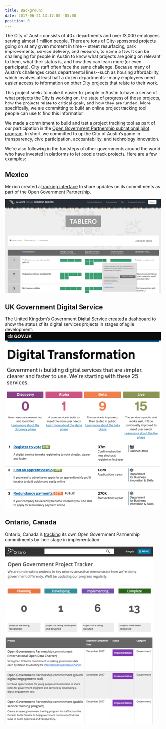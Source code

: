 ```yaml
---
title: Background
date: 2017-06-21 13:17:00 -05:00
position: 0
---
```


The City of Austin consists of 40+ departments and over 13,000 employees serving almost 1 million people. There are tons of City-sponsored projects going on at any given moment in time -- street resurfacing, park improvements, service delivery, and research, to name a few. It can be challenging for people in Austin to know what projects are going on relevant to them, what their status is, and how they can learn more (or even participate). City staff often face the same challenge. Because many of Austin’s challenges cross departmental lines--such as housing affordability, which involves at least half a dozen departments--many employees need easier access to information on other City projects that relate to their work. 
 
This project seeks to make it easier for people in Austin to have a sense of what projects the City is working on, the state of progress of those projects, how the projects relate to critical goals, and how they are funded. More specifically, we are committing to build an online project tracking tool people can use to find this information. 
 
We made a commitment to build and test a project tracking tool as part of our participation in the [Open Government Partnership subnational pilot program](https://opengovpartnership.bloomfire.com/posts/1315600-austin-s-open-government-partnership-action-plan). In short, we committed to up the City of Austin’s game in transparency, civic participation, accountability, and technology innovation. 
 
We’re also following in the footsteps of other governments around the world who have invested in platforms to let people track projects. Here are a few examples:

## Mexico

Mexico created a [tracking interface](http://tablero.gobabiertomx.org/) to share updates on its commitments as part of the Open Government Partnership.

![Mexico's project tracking tool, titled "Tablero". The interface shows open government commitments Mexico has made  and where they are in the process.](/uploads/Project%20tracking%20-%20Mexico.png)
 
## UK Government Digital Service

The United Kingdom’s Government Digital Service created a [dashboard](https://www.gov.uk/transformation/exemplars) to show the status of its digital services projects in stages of agile development.
![UK Government Digital Service projects dashboard. Site shows projects at different stages of agile development process: Discovery (user needs are researched and identified), Alpha (A core service is built to meet the main user needs), Beta (The service is improved, then tested in public), and Live (The service is public and works well. It’ll be continually improved to meet user needs). The site provides links to more information on each project at each stage.](/uploads/UK%20GDS%20transformation.png)

## Ontario, Canada

Ontario, Canada is [tracking](https://www.ontario.ca/page/open-government-project-tracker) its own Open Government Partnership commitments by their stage in implementation.

![Ontario's open government project tracker. Site shows different open government projects by their stage of completion: Planning (projects are being researched), Developing (project is being developed and designed), Implementing (projects are being executed), and Complete (projects have been completed). The site provides links to more information on each project at each stage.](/uploads/Ontario%20project%20tracker.png)